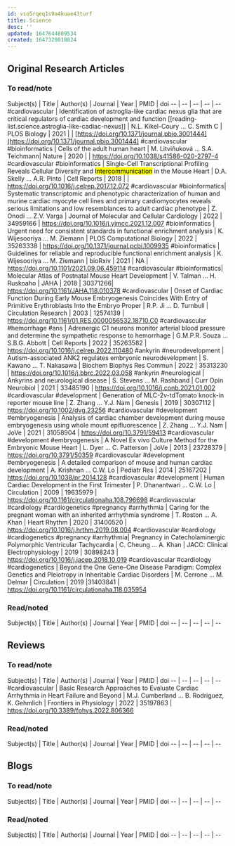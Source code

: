 ```yaml
---
id: vso5rqeq1s9a4kuae43turf
title: Science
desc: ''
updated: 1647644809534
created: 1647328018824
---
```


## Original Research Articles

### To read/note

Subject(s) | Title | Author(s) | Journal | Year | PMID | doi
 -- | -- | -- | -- | --
 #cardiovascular | Identification of astroglia-like cardiac nexus glia that are critical regulators of cardiac development and function [[reading-list.science.astroglia-like-cadiac-nexus]] | N.L. Kikel-Coury ... C. Smith C | PLOS Biology | 2021 | | [https://doi.org/10.1371/journal.pbio.3001444](https://doi.org/10.1371/journal.pbio.3001444)
 #cardiovascular #bioinformatics | Cells of the adult human heart | M. Litviňuková ... S.A. Teichmann| Nature | 2020 | | https://doi.org/10.1038/s41586-020-2797-4
 #cardiovascular #bioinformatics | Single-Cell Transcriptional Profiling Reveals Cellular Diversity and <mark>Intercommunication</mark> in the Mouse Heart | D.A. Skelly ... A.R. Pinto | Cell Reports | 2018 | | https://doi.org/10.1016/j.celrep.2017.12.072
 #cardiovascular #bioinformatics| Systematic transcriptomic and phenotypic characterization of human and murine cardiac myocyte cell lines and primary cardiomyocytes reveals serious limitations and low resemblances to adult cardiac phenotype | Z. Onodi ... Z.V. Varga | Journal of Molecular and Cellular Cardiology | 2022 | 34959166 | https://doi.org/10.1016/j.yjmcc.2021.12.007
 #bioinformatics | Urgent need for consistent standards in functional enrichment analysis | K. Wijesooriya ... M. Ziemann | PLOS Computational Biology | 2022 | 35263338 | https://doi.org/10.1371/journal.pcbi.1009935
 #bioinformatics | Guidelines for reliable and reproducible functional enrichment analysis | K. Wijesooriya ... M. Ziemann | bioRxiv | 2021 | NA | https://doi.org/10.1101/2021.09.06.459114
 #cardiovascular #bioinformatics| Molecular Atlas of Postnatal Mouse Heart Development | V. Talman ... H. Ruskoaho | JAHA | 2018 | 30371266| https://doi.org/10.1161/JAHA.118.010378
 #cardiovascular | Onset of Cardiac Function During Early Mouse Embryogenesis Coincides With Entry of Primitive Erythroblasts Into the Embryo Proper | R.P. Ji ... D. Turnbull | Circulation Research | 2003 | 12574139 | https://doi.org/10.1161/01.RES.0000056532.18710.C0
 #cardiovascular #hemorrhage #ans | Adrenergic C1 neurons monitor arterial blood pressure and determine the sympathetic response to hemorrhage | G.M.P.R. Souza ... S.B.G. Abbott | Cell Reports | 2022 | 35263582 | https://doi.org/10.1016/j.celrep.2022.110480
 #ankyrin #neurodevelopment | Autism-associated ANK2 regulates embryonic neurodevelopment | S. Kawano ... T. Nakasawa | Biochem Biophys Res Commun | 2022 | 35313230 | https://doi.org/10.1016/j.bbrc.2022.03.058
 #ankyrin #neurological | Ankyrins and neurological disease | S. Stevens ... M. Rashband | Curr Opin Neurobiol | 2021 | 33485190 | https://doi.org/10.1016/j.conb.2021.01.002
 #cardiovascular #development | Generation of MLC-2v-tdTomato knock-in reporter mouse line | Z. Zhang ... Y.J. Nam | Genesis | 2019 | 30307112 | https://doi.org/10.1002/dvg.23256
 #cardiovascular #development #embryogenesis | Analysis of cardiac chamber development during mouse embryogenesis using whole mount epifluorescence | Z. Zhang ... Y.J. Nam | JoVe | 2021 | 31058904 | https://doi.org/10.3791/59413
 #cardiovascular #development #embryogenesis | A Novel Ex vivo Culture Method for the Embryonic Mouse Heart | L. Dyer ... C. Patterson | JoVe | 2013 | 23728379 | https://doi.org/10.3791/50359
 #cardiovascular #development #embryogenesis | A detailed comparison of mouse and human cardiac development | A. Krishnan ... C.W. Lo | Pediatr Res | 2014 | 25167202 | https://doi.org/10.1038/pr.2014.128
 #cardiovascular #development | Human Cardiac Development in the First Trimester | P. Dhanantwari ... C.W. Lo | Circulation | 2009 | 19635979 | https://doi.org/10.1161/circulationaha.108.796698
 #cardiovascular #cardiology #cardiogenetics #pregnancy #arrhythmia | Caring for the pregnant woman with an inherited arrhythmia syndrome | T. Roston ... A. Khan | Heart Rhythm | 2020 | 31400520 | https://doi.org/10.1016/j.hrthm.2019.08.004
 #cardiovascular #cardiology #cardiogenetics  #pregnancy #arrhythmia| Pregnancy in Catecholaminergic Polymorphic Ventricular Tachycardia | C. Cheung ... A. Khan | JACC: Clinical Electrophysiology | 2019 | 30898243 | https://doi.org/10.1016/j.jacep.2018.10.019
 #cardiovascular #cardiology #cardiogenetics | Beyond the One Gene–One Disease Paradigm: Complex Genetics and Pleiotropy in Inheritable Cardiac Disorders | M. Cerrone ... M. Delmar | Circulation | 2019 |31403841 | https://doi.org/10.1161/circulationaha.118.035954


### Read/noted

Subject(s) | Title | Author(s) | Journal | Year | PMID | doi
 -- | -- | -- | -- | --

## Reviews

### To read/note

Subject(s) | Title | Author(s) | Journal | Year | PMID | doi
 -- | -- | -- | -- | --
 #cardiovascular | Basic Research Approaches to Evaluate Cardiac Arrhythmia in Heart Failure and Beyond | M.J. Cumberland ... B. Rodriguez, K. Gehmlich | Frontiers in Physiology | 2022 | 35197863 | https://doi.org/10.3389/fphys.2022.806366

### Read/noted

Subject(s) | Title | Author(s) | Journal | Year | PMID | doi
 -- | -- | -- | -- | --

## Blogs

### To read/note

Subject(s) | Title | Author(s) | Journal | Year | PMID | doi
 -- | -- | -- | -- | --

### Read/noted

Subject(s) | Title | Author(s) | Journal | Year | PMID | doi
 -- | -- | -- | -- | --
 